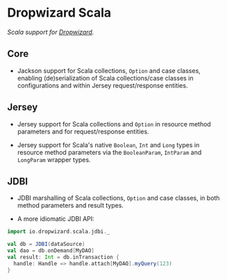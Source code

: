 Dropwizard Scala
================

*Scala support for [Dropwizard](http://dropwizard.io).*

Core
----

  * Jackson support for Scala collections, `Option` and case classes, 
    enabling (de)serialization of Scala collections/case classes in 
    configurations and within Jersey request/response entities.

Jersey
------

  * Jersey support for Scala collections and `Option` in resource method 
    parameters and for request/response entities.

  * Jersey support for Scala's native `Boolean`, `Int` and `Long` types 
    in resource method parameters via the `BooleanParam`, `IntParam` and 
    `LongParam` wrapper types.

JDBI
----

  * JDBI marshalling of Scala collections, `Option` and case classes, 
    in both method parameters and result types.

  * A more idiomatic JDBI API:

  ```scala
  import io.dropwizard.scala.jdbi._
  
  val db = JDBI(dataSource)
  val dao = db.onDemand[MyDAO]
  val result: Int = db.inTransaction {
    handle: Handle => handle.attach[MyDAO].myQuery(123)
  }
  ```
